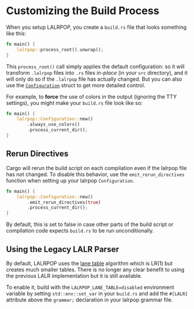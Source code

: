 # Customizing the Build Process

When you setup LALRPOP, you create a `build.rs` file that looks something
like this:

```rust
fn main() {
    lalrpop::process_root().unwrap();
}
```

This `process_root()` call simply applies the default configuration:
so it will transform `.lalrpop` files into `.rs` files *in-place* (in
your `src` directory), and it will only do so if the `.lalrpop` file
has actually changed. But you can also use the
[`Configuration`][config] struct to get more detailed control.

[config]: https://docs.rs/lalrpop/*/lalrpop/struct.Configuration.html

For example, to **force** the use of colors in the output (ignoring
the TTY settings), you might make your `build.rs` file look like so:

```rust
fn main() {
    lalrpop::Configuration::new()
        .always_use_colors()
        .process_current_dir();
}
```

## Rerun Directives

Cargo will rerun the build script on each compilation even if the lalrpop file
has not changed. To disable this behavior, use the `emit_rerun_directives`
function when setting up your lalrpop `Configuration`.

```rust
fn main() {
    lalrpop::Configuration::new()
        .emit_rerun_directives(true)
        .process_current_dir();
}
```

By default, this is set to false in case other parts of the build script or
compilation code expects `build.rs` to be run unconditionally.

## Using the Legacy LALR Parser

By default, LALRPOP uses the [lane table][]
algorithm which is LR(1) but creates much smaller tables. There is no longer
any clear benefit to using the previous LALR implementation but it is still
available.

[lane table]: https://github.com/lalrpop/lalrpop/blob/master/lalrpop/src/lr1/lane_table/README.md

To enable it, build with the `LALRPOP_LANE_TABLE=disabled` environment
variable by setting `std::env::set_var` in your `build.rs` and add the
`#[LALR]` attribute above the `grammar;` declaration in your lalrpop grammar
file.
